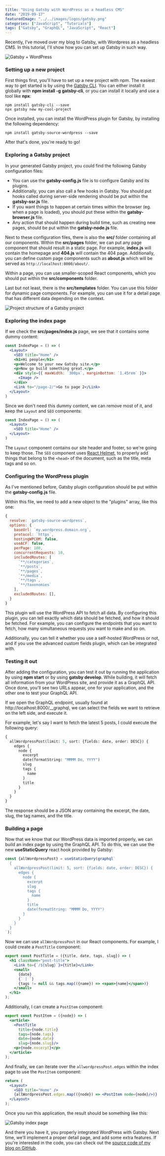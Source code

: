 ```yaml
---
title: "Using Gatsby with WordPress as a headless CMS"
date: "2019-09-17"
featuredImage: "../../images/logos/gatsby.png"
categories: ["JavaScript", "Tutorials"]
tags: ["Gatsby", "GraphQL", "JavaScript", "React"]
---
```


Recently, I've moved over my blog to Gatsby, with Wordpress as a headless CMS. In this tutorial, I'll show how you can set up Gatsby in such way.

![Gatsby + WordPress](images/gatsby-wordpress.png)

### Setting up a new project

First things first, you'll have to set up a new project with npm. The easiest way to get started is by using the [Gatsby CLI](https://www.gatsbyjs.org/docs/gatsby-cli/). You can either install it globally with **npm install -g gatsby-cli**, or you can install it locally and use a tool like **npx**:

```
npm install gatsby-cli --save
npx gatsby new my-cool-project
```

Once installed, you can install the WordPress plugin for Gatsby, by installing the following dependency:

```
npm install gatsby-source-wordpress --save
```

After that's done, you're ready to go!

### Exploring a Gatsby project

In your generated Gatsby project, you could find the following Gatsby configuration files:

- You can use the **gatsby-config.js** file is to configure Gatsby and its plugins.
- Additionally, you can also call a few hooks in Gatsby. You should put hooks called during server-side rendering should be put within the **gatsby-ssr.js** file.
- If you want things to happen at certain times within the browser (eg. when a page is loaded), you should put these within the **gatsby-browser.js** file.
- Any action that should happen during build time, such as creating new pages, should be put within the **gatsby-node.js** file.

Next to these configuration files, there is also the **src/** folder containing all our components. Within the **src/pages** folder, we can put any page component that should result in a static page. For example, **index.js** will contain the homepage and **404.js** will contain the 404 page. Additionally, you can define custom page components such as **about.js** which will be served as `http://localhost:8000/about/`.

Within a page, you can use smaller-scoped React components, which you should put within the **src/components** folder.

Last but not least, there is the **src/templates** folder. You can use this folder for dynamic page components. For example, you can use it for a detail page that has different data depending on the context.

![Project structure of a Gatsby project](images/Screenshot-2019-08-26-18.39.23.png)

### Exploring the index page

If we check the **src/pages/index.js** page, we see that it contains some dummy content:

```jsx
const IndexPage = () => (
  <Layout>
    <SEO title="Home" />
    <h1>Hi people</h1>
    <p>Welcome to your new Gatsby site.</p>
    <p>Now go build something great.</p>
    <div style={{ maxWidth: `300px`, marginBottom: `1.45rem` }}>
      <Image />
    </div>
    <Link to="/page-2/">Go to page 2</Link>
  </Layout>
)
```

Since we don't need this dummy content, we can remove most of it, and keep the `Layout` and `SEO` components:

```jsx
const IndexPage = () => (
  <Layout>
    <SEO title="Home" />
  </Layout>
)
```

The `Layout` component contains our site header and footer, so we're going to keep those. The `SEO` component uses [React Helmet](https://github.com/nfl/react-helmet), to properly add things that belong to the `<head>` of the document, such as the title, meta tags and so on.

### Configuring the WordPress plugin

As I've mentioned before, Gatsby plugin configuration should be put within the **gatsby-config.js** file.

Within this file, we need to add a new object to the "plugins" array, like this one:

```javascript
{
  resolve: `gatsby-source-wordpress`,
  options: {
    baseUrl: `my.wordpress.domain.org`,
    protocol: `https`,
    hostingWPCOM: false,
    useACF: false,
    perPage: 100,
    concurrentRequests: 10,
    includedRoutes: [
      `**/categories`,
      `**/posts`,
      `**/pages`,
      `**/media`,
      `**/tags`,
      `**/taxonomies`
    ],
    excludedRoutes: [],
  }
}
```

This plugin will use the WordPress API to fetch all data. By configuring this plugin, you can tell exactly which data should be fetched, and how it should be fetched. For example, you can configure the endpoints that you want to fetch, how many simultaneous requests you want to make and so on.

Additionally, you can tell it whether you use a self-hosted WordPress or not, and if you use the advanced custom fields plugin, which can be integrated with.

### Testing it out

After adding the configuration, you can test it out by running the application by using **npm start** or by using **gatsby develop**. While building, it will fetch all information from your WordPress site, and provide it as a GraphQL API. Once done, you'll see two URLs appear, one for your application, and the other one to test your GraphQL API.

If we open the GraphQL endpoint, usually found at http://localhost:8000/\_\_graphql, we can select the fields we want to retrieve on the left side, and execute it.

For example, let's say I want to fetch the latest 5 posts, I could execute the following query:

```graphql
{
  allWordpressPost(limit: 5, sort: {fields: date, order: DESC}) {
    edges {
      node {
        excerpt
        date(formatString: "MMMM Do, YYYY")
        slug
        tags {
          name
        }
        title
      }
    }
  }
}

```

The response should be a JSON array containing the excerpt, the date, slug, the tag names, and the title.

### Building a page

Now that we know that our WordPress data is imported properly, we can build an index page by using the GraphQL API. To do this, we can use the new **useStaticQuery** react hook provided by Gatsby:

```javascript
const {allWordpressPost} = useStaticQuery(graphql`
  {
    allWordpressPost(limit: 5, sort: {fields: date, order: DESC}) {
      edges {
        node {
          excerpt
          slug
          tags {
            name
          }
          title
          date(formatString: "MMMM Do, YYYY")
        }
      }
    }
  }
`);
```

Now we can use `allWordpressPost` in our React components. For example, I could create a `PostTitle` component:

```jsx
export const PostTitle = ({title, date, tags, slug}) => (
  <h1 className="post-title">
    <Link to={`/${slug}`}>{title}</Link>
    <small>
      {date}
      {` | `}
      {tags != null && tags.map(({name}) => <span>{name}</span>)}
    </small>
  </h1>
);
```

Additionally, I can create a `PostItem` component:

```jsx
export const PostItem = ({node}) => (
  <article>
    <PostTitle
      title={node.title}
      tags={node.tags}
      date={node.date}
      slug={node.slug}/>
    <p>{node.excerpt}</p>
  </article>
);
```

And finally, we can iterate over the `allwordpressPost.edges` within the index page to use the `PostItem` component:

```jsx
return (
  <Layout>
    <SEO title="Home" />
    {allWordpressPost.edges.map(({node}) => <PostItem node={node}/>)}
  </Layout>
);
```

Once you run this application, the result should be something like this:

![Gatsby index page](images/Screenshot-2019-08-26-18.08.14-e1566835753557.png)

And there you have it, you properly integrated WordPress with Gatsby. Next time, we'll implement a proper detail page, and add some extra features. If you're interested in the code, you can check out the [source code of my blog on GitHub](https://github.com/g00glen00b/gatsby-blog).
